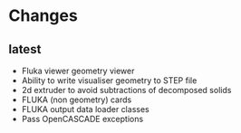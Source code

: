 # Changes

## latest

- Fluka viewer geometry viewer
- Ability to write visualiser geometry to STEP file
- 2d extruder to avoid subtractions of decomposed solids
- FLUKA (non geometry) cards
- FLUKA output data loader classes
- Pass OpenCASCADE exceptions
